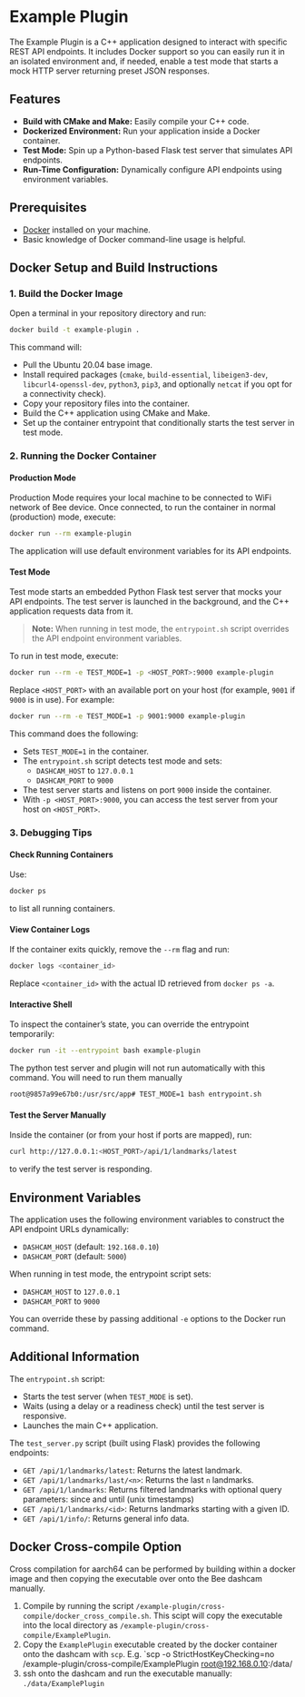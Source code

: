# Example Plugin

The Example Plugin is a C++ application designed to interact with specific REST API endpoints. It includes Docker support so you can easily run it in an isolated environment and, if needed, enable a test mode that starts a mock HTTP server returning preset JSON responses.

## Features

- **Build with CMake and Make:** Easily compile your C++ code.
- **Dockerized Environment:** Run your application inside a Docker container.
- **Test Mode:** Spin up a Python-based Flask test server that simulates API endpoints.
- **Run-Time Configuration:** Dynamically configure API endpoints using environment variables.

## Prerequisites

- [Docker](https://docs.docker.com/get-docker/) installed on your machine.
- Basic knowledge of Docker command-line usage is helpful.

## Docker Setup and Build Instructions

### 1. Build the Docker Image

Open a terminal in your repository directory and run:

```bash
docker build -t example-plugin .
```

This command will:

- Pull the Ubuntu 20.04 base image.
- Install required packages (`cmake`, `build-essential`, `libeigen3-dev`, `libcurl4-openssl-dev`, `python3`, `pip3`, and optionally `netcat` if you opt for a connectivity check).
- Copy your repository files into the container.
- Build the C++ application using CMake and Make.
- Set up the container entrypoint that conditionally starts the test server in test mode.

### 2. Running the Docker Container

#### Production Mode

Production Mode requires your local machine to be connected to WiFi network of Bee device.
Once connected,
to run the container in normal (production) mode, execute:

```bash
docker run --rm example-plugin
```

The application will use default environment variables for its API endpoints.

#### Test Mode

Test mode starts an embedded Python Flask test server that mocks your API endpoints. The test server is launched in the background, and the C++ application requests data from it.

> **Note:** When running in test mode, the `entrypoint.sh` script overrides the API endpoint environment variables.

To run in test mode, execute:

```bash
docker run --rm -e TEST_MODE=1 -p <HOST_PORT>:9000 example-plugin
```

Replace `<HOST_PORT>` with an available port on your host (for example, `9001` if `9000` is in use). For example:

```bash
docker run --rm -e TEST_MODE=1 -p 9001:9000 example-plugin
```

This command does the following:

- Sets `TEST_MODE=1` in the container.
- The `entrypoint.sh` script detects test mode and sets:
  - `DASHCAM_HOST` to `127.0.0.1`
  - `DASHCAM_PORT` to `9000`
- The test server starts and listens on port `9000` inside the container.
- With `-p <HOST_PORT>:9000`, you can access the test server from your host on `<HOST_PORT>`.

### 3. Debugging Tips

#### Check Running Containers

Use:

```bash
docker ps
```

to list all running containers.

#### View Container Logs

If the container exits quickly, remove the `--rm` flag and run:

```bash
docker logs <container_id>
```

Replace `<container_id>` with the actual ID retrieved from `docker ps -a`.

#### Interactive Shell

To inspect the container’s state, you can override the entrypoint temporarily:

```bash
docker run -it --entrypoint bash example-plugin
```

The python test server and plugin will not run automatically with this command. You will need to run them manually

```bash
root@9857a99e67b0:/usr/src/app# TEST_MODE=1 bash entrypoint.sh
```

#### Test the Server Manually

Inside the container (or from your host if ports are mapped), run:

```bash
curl http://127.0.0.1:<HOST_PORT>/api/1/landmarks/latest
```

to verify the test server is responding.

## Environment Variables

The application uses the following environment variables to construct the API endpoint URLs dynamically:

- `DASHCAM_HOST` (default: `192.168.0.10`)
- `DASHCAM_PORT` (default: `5000`)

When running in test mode, the entrypoint script sets:

- `DASHCAM_HOST` to `127.0.0.1`
- `DASHCAM_PORT` to `9000`

You can override these by passing additional `-e` options to the Docker run command.

## Additional Information

The `entrypoint.sh` script:

- Starts the test server (when `TEST_MODE` is set).
- Waits (using a delay or a readiness check) until the test server is responsive.
- Launches the main C++ application.

The `test_server.py` script (built using Flask) provides the following endpoints:

- `GET /api/1/landmarks/latest`: Returns the latest landmark.
- `GET /api/1/landmarks/last/<n>`: Returns the last `n` landmarks.
- `GET /api/1/landmarks`: Returns filtered landmarks with optional query parameters: since and until (unix timestamps)
- `GET /api/1/landmarks/<id>`: Returns landmarks starting with a given ID.
- `GET /api/1/info/`: Returns general info data.

## Docker Cross-compile Option

Cross compilation for aarch64 can be performed by building within a docker image and then copying the executable over onto the Bee dashcam manually.

1. Compile by running the script `/example-plugin/cross-compile/docker_cross_compile.sh`. This scipt will copy the executable into the local directory as `/example-plugin/cross-compile/ExamplePlugin`.
2. Copy the `ExamplePlugin` executable created by the docker container onto the dashcam with `scp`. E.g. `scp -o StrictHostKeyChecking=no /example-plugin/cross-compile/ExamplePlugin root@192.168.0.10:/data/
3. ssh onto the dashcam and run the executable manually: `./data/ExamplePlugin`